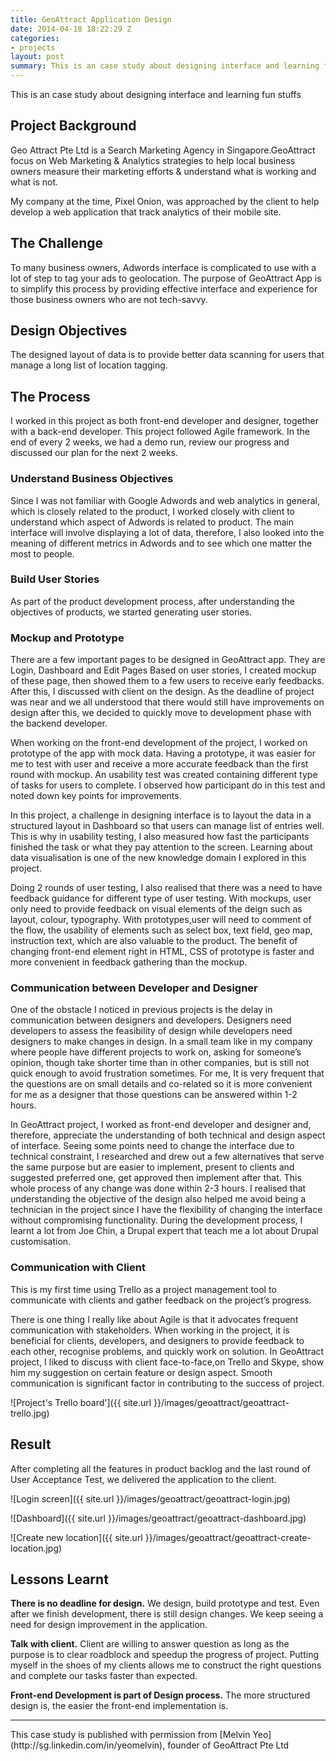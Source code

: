 ```yaml
---
title: GeoAttract Application Design
date: 2014-04-18 18:22:29 Z
categories:
- projects
layout: post
summary: This is an case study about designing interface and learning fun stuffs
---
```


This is an case study about designing interface and learning fun stuffs

## Project Background

Geo Attract Pte Ltd is a Search Marketing Agency in Singapore.GeoAttract focus on Web Marketing & Analytics strategies to help local business owners measure their marketing efforts & understand what is working and what is not.

My company at the time, Pixel Onion, was approached by the client to help develop a web application that track analytics of their mobile site. 

## The Challenge

To many business owners, Adwords interface is complicated to use with a lot of step to tag your ads to geolocation. The purpose of GeoAttract App is to simplify this process by providing effective interface and experience for those business owners who are not tech-savvy.

## Design Objectives 
The designed layout of data is to provide better data scanning for users that manage a long list of location tagging.

## The Process

I worked in this project as both front-end developer and designer, together with a back-end developer. This project followed Agile framework. In the end of every 2 weeks, we had a demo run, review our progress and discussed our plan for the next 2 weeks.

### Understand Business Objectives
Since I was not familiar with Google Adwords  and web analytics in general, which is closely related to the product, I worked closely with client to understand which aspect of Adwords is related to product. The main interface will involve displaying a lot of data, therefore, I also looked into the meaning of different metrics in Adwords and to see which one matter the most to people. 

### Build User Stories
As part of the product development process, after understanding the objectives of products, we started generating user stories. 

### Mockup and Prototype

There are a few important pages to be designed in GeoAttract app. They are Login, Dashboard and Edit Pages Based on user stories, I created mockup of these page, then showed them to a few users to receive early feedbacks. After this, I discussed with client on the design. As the deadline of project was near and we all understood that there would still have improvements on design after this, we decided to quickly move to development phase with the backend developer. 

When working on the front-end development of the project, I worked on prototype of the app with mock data. Having a prototype, it was easier for me to test with user and receive a more accurate feedback than the first round with mockup. An usability test was created containing different type of tasks for users to complete. I observed how participant do in this test and noted down key points for improvements. 

In this project, a challenge in designing interface is to layout the data in a structured layout in Dashboard so that users can manage list of entries well. This is why in usability testing, I also measured how fast the participants finished the task or what they pay attention to the screen. Learning about data visualisation is one of the new knowledge domain I explored in this project.

Doing 2 rounds of user testing, I also realised that there was a need to have feedback guidance for different type of user testing. With mockups, user only need to provide feedback on visual elements of the deign such as layout, colour, typography. With prototypes,user will need to comment of the flow, the usability of elements such as select box, text field, geo map, instruction text, which are also valuable to the product. The benefit of changing front-end element right in HTML, CSS of prototype is faster and more convenient in feedback gathering than the mockup.

### Communication between Developer and Designer

One of the obstacle I noticed in previous projects is the delay in communication between designers and developers. Designers need developers to assess the feasibility of design while developers need designers to make changes in design. In a small team like in my company where people have different projects to work on, asking for someone’s opinion, though take shorter time than in other companies, but is still not quick enough to avoid frustration sometimes. For me, It is very frequent that the questions are on small details and co-related so it is more convenient for me as a designer that those questions can be answered within 1-2 hours. 

In GeoAttract project, I worked as front-end developer and designer and, therefore, appreciate the understanding of both technical and design aspect of interface. Seeing some points need to change the interface due to technical constraint, I researched and drew out a few alternatives that serve the same purpose but are easier to implement, present to clients and suggested preferred one, get approved then implement after that. This whole process of any change was done within 2-3 hours. I realised that understanding the objective of the design also helped me avoid being a technician in the project since I have the flexibility of changing the interface without compromising functionality. During the development process, I learnt a lot from Joe Chin, a Drupal expert that teach me a lot about Drupal customisation. 

### Communication with Client

This is my first time using Trello as a project management tool to communicate with clients and gather feedback on the project’s progress. 

There is one thing I really like about Agile is that it advocates frequent communication with stakeholders. When working in the project, it is beneficial for clients, developers, and designers to provide feedback to each other, recognise problems, and quickly work on solution. In GeoAttract project, I liked to discuss with client face-to-face,on Trello and Skype, show him my suggestion on certain feature or design aspect. Smooth communication is significant factor in contributing to the success of project. 


![Project's Trello board']({{ site.url }}/images/geoattract/geoattract-trello.jpg)

## Result

After completing all the features in product backlog and the last round of User Acceptance Test, we delivered the application to the client. 

![Login screen]({{ site.url }}/images/geoattract/geoattract-login.jpg)

![Dashboard]({{ site.url }}/images/geoattract/geoattract-dashboard.jpg)

![Create new location]({{ site.url }}/images/geoattract/geoattract-create-location.jpg)

## Lessons Learnt

<strong>There is no deadline for design.</strong> We design, build prototype and test. Even after we finish development, there is still design changes. We keep seeing a need for design improvement in the application.

<strong>Talk with client.</strong> Client are willing to answer question as long as the purpose is to clear roadblock and speedup the progress of project. Putting myself in the shoes of my clients allows me to construct the right questions and complete our tasks faster than expected.

<strong>Front-end Development is part of Design process.</strong> The more structured design is, the easier the front-end implementation is. 


<hr/>
This case study is published with permission from [Melvin Yeo](http://sg.linkedin.com/in/yeomelvin), founder of GeoAttract Pte Ltd

